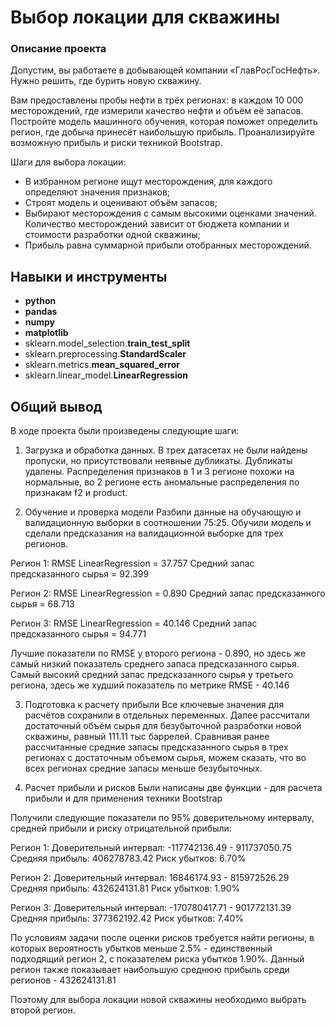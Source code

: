 # Выбор локации для скважины

### Описание проекта

Допустим, вы работаете в добывающей компании «ГлавРосГосНефть». Нужно решить, где бурить новую скважину.

Вам предоставлены пробы нефти в трёх регионах: в каждом 10 000 месторождений, где измерили качество нефти и объём её запасов. Постройте модель машинного обучения, которая поможет определить регион, где добыча принесёт наибольшую прибыль. Проанализируйте возможную прибыль и риски техникой Bootstrap.

Шаги для выбора локации:

- В избранном регионе ищут месторождения, для каждого определяют значения признаков;
- Строят модель и оценивают объём запасов;
- Выбирают месторождения с самым высокими оценками значений. Количество месторождений зависит от бюджета компании и стоимости разработки одной скважины;
- Прибыль равна суммарной прибыли отобранных месторождений.

## Навыки и инструменты

- **python**
- **pandas**
- **numpy**
- **matplotlib**
- sklearn.model_selection.**train_test_split**
- sklearn.preprocessing.**StandardScaler**
- sklearn.metrics.**mean_squared_error**
- sklearn.linear_model.**LinearRegression**

## 

## Общий вывод

В ходе проекта были произведены следующие шаги:

1. Загрузка и обработка данных.
В трех датасетах не были найдены пропуски, но присутствовали неявные дубликаты. Дубликаты удалены. Распределения признаков в 1 и 3 регионе похожи на нормальные, во 2 регионе есть аномальные распределения по признакам f2 и product.

2. Обучение и проверка модели
Разбили данные на обучающую и валидационную выборки в соотношении 75:25. Обучили модель и сделали предсказания на валидационной выборке для трех регионов.

Регион 1:
RMSE LinearRegression = 37.757
Средний запас предсказанного сырья = 92.399

Регион 2:
RMSE LinearRegression = 0.890
Средний запас предсказанного сырья = 68.713

Регион 3:
RMSE LinearRegression = 40.146
Средний запас предсказанного сырья = 94.771

Лучшие показатели по RMSE у второго региона - 0.890, но здесь же самый низкий показатель среднего запаса предсказанного сырья. Самый высокий средний запас предсказанного сырья у третьего региона, здесь же худший показатель по метрике RMSE - 40.146

3. Подготовка к расчету прибыли
Все ключевые значения для расчётов сохранили в отдельных переменных. Далее рассчитали достаточный объём сырья для безубыточной разработки новой скважины, равный 111.11 тыс баррелей. Сравнивая ранее рассчитанные средние запасы предсказанного сырья в трех регионах с достаточным объемом сырья, можем сказать, что во всех регионах средние запасы меньше безубыточных.

4. Расчет прибыли и рисков
Были написаны две функции - для расчета прибыли и для применения техники Bootstrap

Получили следующие показатели по 95% доверительному интервалу, средней прибыли и риску отрицательной прибыли:

Регион 1:
Доверительный интервал: -117742136.49 - 911737050.75
Средняя прибыль: 406278783.42
Риск убытков: 6.70%

Регион 2:
Доверительный интервал: 16846174.93 - 815972526.29
Средняя прибыль: 432624131.81
Риск убытков: 1.90%

Регион 3:
Доверительный интервал: -170780417.71 - 901772131.39
Средняя прибыль: 377362192.42
Риск убытков: 7.40%

По условиям задачи после оценки рисков требуется найти регионы, в которых вероятность убытков меньше 2.5% - единственный подходящий регион 2, с показателем риска убытков 1.90%. Данный регион также показывает наибольшую среднюю прибыль среди регионов - 432624131.81

Поэтому для выбора локации новой скважины необходимо выбрать второй регион.

